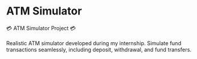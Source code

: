 # ATM Simulator
💳 ATM Simulator Project 💳  
<br>
Realistic ATM simulator developed during my internship. Simulate fund transactions seamlessly, including deposit, withdrawal, and fund transfers. 
